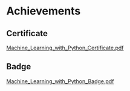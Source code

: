 

# Achievements
## Certificate
[Machine_Learning_with_Python_Certificate.pdf](https://prod-files-secure.s3.us-west-2.amazonaws.com/03e82b26-cccb-4906-bb56-adabcbdc0655/0f35a87e-0c16-48ac-af62-4e4cc34c6a19/Machine_Learning_with_Python_Certificate.pdf?X-Amz-Algorithm=AWS4-HMAC-SHA256&X-Amz-Content-Sha256=UNSIGNED-PAYLOAD&X-Amz-Credential=ASIAZI2LB466ZAC6ODRM%2F20250129%2Fus-west-2%2Fs3%2Faws4_request&X-Amz-Date=20250129T171301Z&X-Amz-Expires=3600&X-Amz-Security-Token=IQoJb3JpZ2luX2VjEIn%2F%2F%2F%2F%2F%2F%2F%2F%2F%2FwEaCXVzLXdlc3QtMiJHMEUCIQC5F4KGM0sVETZZ5GKtnUQP6zGjveNh%2FHOWg6qEoxBH0gIgM1gnG33hkzLC6zh0oZ%2BukZmaoP0TptFmqboUCxkm3bYqiAQIkv%2F%2F%2F%2F%2F%2F%2F%2F%2F%2FARAAGgw2Mzc0MjMxODM4MDUiDCCZ%2F10rx468AOVfzCrcAwQwLqJ1qYpV5CzKSKyJHuEYtSMH7AMruM7Ww2wTQ4f44h%2F6mX1J3g%2BI1i3E0xVNRDl1A5zsMtr%2Fb%2FAPzthAgE3Lxm2D9T8cRkVV0Iz6LmE%2Fw2c3FDC8rhcAbO1O460f3pyazXsVvpc97ICr95PfKPPRgx36yvb%2Bhh7mmY%2BMfZZsRKvS7uhOB3EOp1x3QIRLvvjJ0TLIn4u%2FpOsNyo36uwbXTXX%2FG8NdAJrDzonVlbn1AP%2Fqg126ByLqi7bqJvMtoGAw3yMFlzWQwbovcDEc%2BrZ6IqNNxm0cwYwUuQBPxzh0G9RvQusz9mQKYLsCQpMhTsVF7zfBiF9YAXBWQmYPDQGi0NKh2zcrnJl4qIkUnwaDj6CXC7LKIleLmwGIfhUJ%2FtmYMSXdUxvVE%2BMfm8wryZAsBTW%2Bih4aR4ZElN40xkROFSkRTpkdFDIr0FQp5h%2Fe7Xn4MUtBJHV2nob8J0eH%2Fqd3bDBFMMWwT71M8WoMGQ2%2B%2BXoL3P3Yl%2FgtW1ettjOmcIgsYvf5YUYdH9p3yKkAFf8XYjkp4i0URVWZu9GVwrF1c22kl2%2BTsbN6UaMP%2F5UBT%2BxqQ6eEyqpv9JqOSr0th59BKO5pgvqIcSPyovUg9S1MadfaHgTUwYcoHKbfMKC86bwGOqUBt5WJ%2BjeKtgvvt7gem8UjG49b7pcKuxkHx%2Bb5RSGffr8Hr33Vd6zRd94N2oZBxVQyCpTIXbfXS2Kbp6ltgth%2F6SLGI9JVJaZVmZrfCJvZs4vNU7HrZyjsOzj3w6Ik4P6RoQnwmmWgxUzQGEIcLhmn5hxJtcqG9MhSzW%2FuZaWbP7%2FyuZ%2BkX%2BOZcqOxVGeitIYn83GgATgG4rouXwUj4s57o2XnqKKk&X-Amz-Signature=a777970a445963a9c3ba80bcb1f5bf3a1a7e1e7a5164faa5e937a59a94cabec9&X-Amz-SignedHeaders=host&x-id=GetObject)
## Badge
[Machine_Learning_with_Python_Badge.pdf](https://prod-files-secure.s3.us-west-2.amazonaws.com/03e82b26-cccb-4906-bb56-adabcbdc0655/ff622a22-73d6-44e3-9c7b-e89a8e61b7aa/Machine_Learning_with_Python_Badge.pdf?X-Amz-Algorithm=AWS4-HMAC-SHA256&X-Amz-Content-Sha256=UNSIGNED-PAYLOAD&X-Amz-Credential=ASIAZI2LB466ZAC6ODRM%2F20250129%2Fus-west-2%2Fs3%2Faws4_request&X-Amz-Date=20250129T171301Z&X-Amz-Expires=3600&X-Amz-Security-Token=IQoJb3JpZ2luX2VjEIn%2F%2F%2F%2F%2F%2F%2F%2F%2F%2FwEaCXVzLXdlc3QtMiJHMEUCIQC5F4KGM0sVETZZ5GKtnUQP6zGjveNh%2FHOWg6qEoxBH0gIgM1gnG33hkzLC6zh0oZ%2BukZmaoP0TptFmqboUCxkm3bYqiAQIkv%2F%2F%2F%2F%2F%2F%2F%2F%2F%2FARAAGgw2Mzc0MjMxODM4MDUiDCCZ%2F10rx468AOVfzCrcAwQwLqJ1qYpV5CzKSKyJHuEYtSMH7AMruM7Ww2wTQ4f44h%2F6mX1J3g%2BI1i3E0xVNRDl1A5zsMtr%2Fb%2FAPzthAgE3Lxm2D9T8cRkVV0Iz6LmE%2Fw2c3FDC8rhcAbO1O460f3pyazXsVvpc97ICr95PfKPPRgx36yvb%2Bhh7mmY%2BMfZZsRKvS7uhOB3EOp1x3QIRLvvjJ0TLIn4u%2FpOsNyo36uwbXTXX%2FG8NdAJrDzonVlbn1AP%2Fqg126ByLqi7bqJvMtoGAw3yMFlzWQwbovcDEc%2BrZ6IqNNxm0cwYwUuQBPxzh0G9RvQusz9mQKYLsCQpMhTsVF7zfBiF9YAXBWQmYPDQGi0NKh2zcrnJl4qIkUnwaDj6CXC7LKIleLmwGIfhUJ%2FtmYMSXdUxvVE%2BMfm8wryZAsBTW%2Bih4aR4ZElN40xkROFSkRTpkdFDIr0FQp5h%2Fe7Xn4MUtBJHV2nob8J0eH%2Fqd3bDBFMMWwT71M8WoMGQ2%2B%2BXoL3P3Yl%2FgtW1ettjOmcIgsYvf5YUYdH9p3yKkAFf8XYjkp4i0URVWZu9GVwrF1c22kl2%2BTsbN6UaMP%2F5UBT%2BxqQ6eEyqpv9JqOSr0th59BKO5pgvqIcSPyovUg9S1MadfaHgTUwYcoHKbfMKC86bwGOqUBt5WJ%2BjeKtgvvt7gem8UjG49b7pcKuxkHx%2Bb5RSGffr8Hr33Vd6zRd94N2oZBxVQyCpTIXbfXS2Kbp6ltgth%2F6SLGI9JVJaZVmZrfCJvZs4vNU7HrZyjsOzj3w6Ik4P6RoQnwmmWgxUzQGEIcLhmn5hxJtcqG9MhSzW%2FuZaWbP7%2FyuZ%2BkX%2BOZcqOxVGeitIYn83GgATgG4rouXwUj4s57o2XnqKKk&X-Amz-Signature=91a176e630de0183849fc02c529b4c09b38ae216a6fbd34dd85b2c8e68261a3e&X-Amz-SignedHeaders=host&x-id=GetObject)